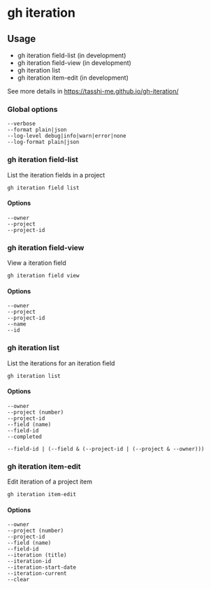 # gh iteration

## Usage

- gh iteration field-list (in development)
- gh iteration field-view (in development)
- gh iteration list
- gh iteration item-edit (in development)

See more details in https://tasshi-me.github.io/gh-iteration/

### Global options

```
--verbose
--format plain|json
--log-level debug|info|warn|error|none
--log-format plain|json
```

### gh iteration field-list

List the iteration fields in a project

```shell
gh iteration field list
```
#### Options

```
--owner
--project
--project-id
```

### gh iteration field-view

View a iteration field

```shell
gh iteration field view
```

#### Options

```
--owner
--project
--project-id
--name
--id
```

### gh iteration list

List the iterations for an iteration field

```shell
gh iteration list
```

#### Options

```
--owner
--project (number)
--project-id
--field (name)
--field-id
--completed

--field-id | (--field & (--project-id | (--project & --owner)))
```

### gh iteration item-edit

Edit iteration of a project item

```shell
gh iteration item-edit
```

#### Options

```
--owner
--project (number)
--project-id
--field (name)
--field-id
--iteration (title)
--iteration-id
--iteration-start-date
--iteration-current
--clear
```
